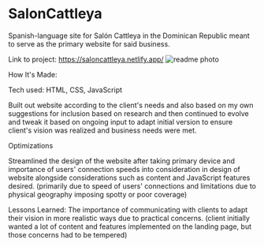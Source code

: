# SalonCattleya

Spanish-language site for Salón Cattleya in the Dominican Republic meant to serve as the primary website for said business. 

Link to project: https://saloncattleya.netlify.app/
![readme photo](https://user-images.githubusercontent.com/102261261/175811476-76f15ebe-388f-4f00-b163-51eaddb244b1.jpg)



How It's Made:

Tech used: HTML, CSS, JavaScript

Built out website according to the client's needs and also based on my own suggestions for inclusion based on research and then continued to evolve and tweak it based on ongoing input to adapt initial version to ensure client's vision was realized and business needs were met.


Optimizations

Streamlined the design of the website after taking primary device and importance of users' connection speeds into consideration in design of website alongside considerations such as content and JavaScript features desired. (primarily due to speed of users' connections and limitations due to physical geography imposing spotty or poor coverage)


Lessons Learned:
The importance of communicating with clients to adapt their vision in more realistic ways due to practical concerns. (client initially wanted a lot of content and features implemented on the landing page, but those concerns had to be tempered)
